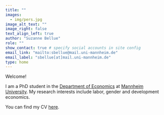 ```yaml
---
title: "" 
images:
  - img/pers.jpg
image_alt_text: ""
image_right: false
text_align_left: true
author: "Suzanne Bellue"
role: ""
show_contact: true # specify social accounts in site config
email_link: "mailto:sbellue@mail.uni-mannheim.de" 
email_label: "sbellue[at]mail.uni-mannheim.de"
type: home
---
```


Welcome! 


I am a PhD student in the [Department of Economics](https://gess.uni-mannheim.de/doctoral-programs/economics-cdse.html) at [Mannheim University](https://www.vwl.uni-mannheim.de/en/). My research interests include labor, gender and development economics.

You can find my CV [here](uploads/resume.pdf).